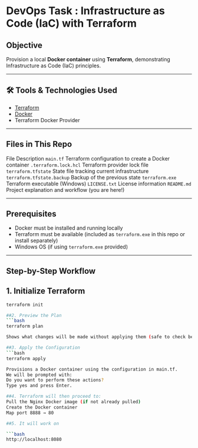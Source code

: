 #  DevOps Task : Infrastructure as Code (IaC) with Terraform

##  Objective
Provision a local **Docker container** using **Terraform**, demonstrating Infrastructure as Code (IaC) principles.

---

## 🛠 Tools & Technologies Used

- [Terraform](https://www.terraform.io/)
- [Docker](https://www.docker.com/)
- Terraform Docker Provider

---

##  Files in This Repo
 
 File                                      Description 
 `main.tf`                                 Terraform configuration to create a Docker container 
 `.terraform.lock.hcl`                     Terraform provider lock file 
 `terraform.tfstate`                       State file tracking current infrastructure 
 `terraform.tfstate.backup`                Backup of the previous state 
 `terraform.exe`                           Terraform executable (Windows) 
 `LICENSE.txt`  License information 
 `README.md`  Project explanation and workflow (you are here!) 

---

##  Prerequisites

- Docker must be installed and running locally
- Terraform must be available (included as `terraform.exe` in this repo or install separately)
- Windows OS (if using `terraform.exe` provided)

---

##  Step-by-Step Workflow

## 1️. Initialize Terraform

```bash
terraform init

##2. Preview the Plan
```bash
terraform plan

Shows what changes will be made without applying them (safe to check before applying).

##3. Apply the Configuration
```bash
terraform apply

Provisions a Docker container using the configuration in main.tf.
We will be prompted with:
Do you want to perform these actions?
Type yes and press Enter.

##4. Terraform will then proceed to:
Pull the Nginx Docker image (if not already pulled)
Create the Docker container
Map port 8888 → 80

##5. It will work on

```bash
http://localhost:8080
